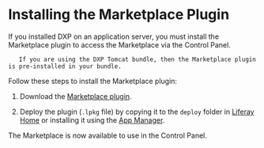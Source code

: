 # Installing the Marketplace Plugin

If you installed DXP on an application server, you must install the Marketplace plugin to access the Marketplace via the Control Panel.

``` note::
   If you are using the DXP Tomcat bundle, then the Marketplace plugin is pre-installed in your bundle.
```

Follow these steps to install the Marketplace plugin:

1. Download the [Marketplace plugin](https://www.liferay.com/marketplace/download).

2. Deploy the plugin (`.lpkg` file) by copying it to the `deploy` folder in [Liferay Home](../../../installation-and-upgrades/reference/liferay-home.md) or installing it using the [App Manager](../managing-apps/using-the-app-manager.md).

The Marketplace is now available to use in the Control Panel.
